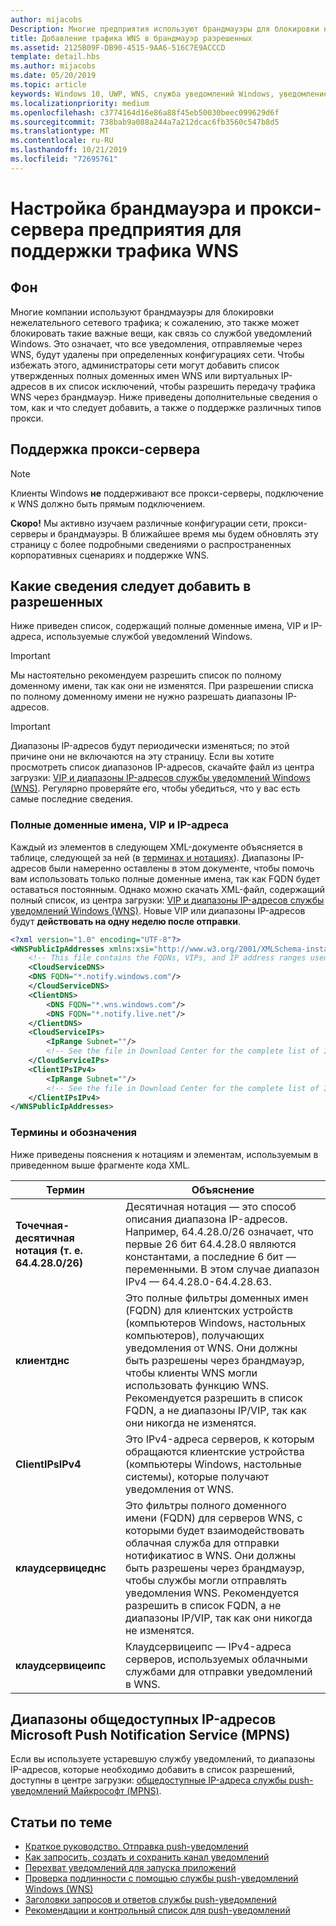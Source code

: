 ```yaml
---
author: mijacobs
Description: Многие предприятия используют брандмауэры для блокировки нежелательного трафика. В этом документе описывается, как разрешить передачу трафика WNS через брандмауэры.
title: Добавление трафика WNS в брандмауэр разрешенных
ms.assetid: 2125B09F-DB90-4515-9AA6-516C7E9ACCCD
template: detail.hbs
ms.author: mijacobs
ms.date: 05/20/2019
ms.topic: article
keywords: Windows 10, UWP, WNS, служба уведомлений Windows, уведомление, Windows, брандмауэр, устранение неполадок, IP, трафик, предприятие, сеть, IPv4, VIP, полное доменное имя, общедоступный IP-адрес
ms.localizationpriority: medium
ms.openlocfilehash: c3774164d16e86a88f45eb50030beec099629d6f
ms.sourcegitcommit: 738bab9a088a244a7a212dcac6fb3560c547b8d5
ms.translationtype: MT
ms.contentlocale: ru-RU
ms.lasthandoff: 10/21/2019
ms.locfileid: "72695761"
---
```

# <a name="enterprise-firewall-and-proxy-configurations-to-support-wns-traffic"></a>Настройка брандмауэра и прокси-сервера предприятия для поддержки трафика WNS

## <a name="background"></a>Фон
Многие компании используют брандмауэры для блокировки нежелательного сетевого трафика; к сожалению, это также может блокировать такие важные вещи, как связь со службой уведомлений Windows. Это означает, что все уведомления, отправляемые через WNS, будут удалены при определенных конфигурациях сети. Чтобы избежать этого, администраторы сети могут добавить список утвержденных полных доменных имен WNS или виртуальных IP-адресов в их список исключений, чтобы разрешить передачу трафика WNS через брандмауэр. Ниже приведены дополнительные сведения о том, как и что следует добавить, а также о поддержке различных типов прокси.

## <a name="proxy-support"></a>Поддержка прокси-сервера

> [!Note]
> Клиенты Windows **не** поддерживают все прокси-серверы, подключение к WNS должно быть прямым подключением.

**Скоро!** Мы активно изучаем различные конфигурации сети, прокси-серверы и брандмауэры. В ближайшее время мы будем обновлять эту страницу с более подробными сведениями о распространенных корпоративных сценариях и поддержке WNS.


## <a name="what-information-should-be-added-to-the-allowlist"></a>Какие сведения следует добавить в разрешенных
Ниже приведен список, содержащий полные доменные имена, VIP и IP-адреса, используемые службой уведомлений Windows. 

> [!IMPORTANT]
> Мы настоятельно рекомендуем разрешить список по полному доменному имени, так как они не изменятся. При разрешении списка по полному доменному имени не нужно разрешать диапазоны IP-адресов.

> [!IMPORTANT]
> Диапазоны IP-адресов будут периодически изменяться; по этой причине они не включаются на эту страницу. Если вы хотите просмотреть список диапазонов IP-адресов, скачайте файл из центра загрузки: [VIP и диапазоны IP-адресов службы уведомлений Windows (WNS)](https://www.microsoft.com/download/details.aspx?id=44238). Регулярно проверяйте его, чтобы убедиться, что у вас есть самые последние сведения. 


### <a name="fqdns-vips-and-ips"></a>Полные доменные имена, VIP и IP-адреса
Каждый из элементов в следующем XML-документе объясняется в таблице, следующей за ней (в [терминах и нотациях](#terms-and-notations)). Диапазоны IP-адресов были намеренно оставлены в этом документе, чтобы помочь вам использовать только полные доменные имена, так как FQDN будет оставаться постоянным. Однако можно скачать XML-файл, содержащий полный список, из центра загрузки: [VIP и диапазоны IP-адресов службы уведомлений Windows (WNS)](https://www.microsoft.com/download/details.aspx?id=44238). Новые VIP или диапазоны IP-адресов будут **действовать на одну неделю после отправки**.

```XML
<?xml version="1.0" encoding="UTF-8"?>
<WNSPublicIpAddresses xmlns:xsi="http://www.w3.org/2001/XMLSchema-instance" xmlns:xsd="http://www.w3.org/2001/XMLSchema">
    <!-- This file contains the FQDNs, VIPs, and IP address ranges used by the Windows Notification Service. A new text file will be uploaded every time a new VIP or IP range is released in production.  Please copy the below information and perform the necessary changes on your site. Endpoints in CloudService nodes are used for cloud services to send notifications to WNS. Endpoints in Client nodes are used by devices to receive notifications from WNS. --> 
    <CloudServiceDNS>
    <DNS FQDN="*.notify.windows.com"/>
    </CloudServiceDNS>
    <ClientDNS>
        <DNS FQDN="*.wns.windows.com"/>
        <DNS FQDN="*.notify.live.net"/>
    </ClientDNS>
    <CloudServiceIPs>
        <IpRange Subnet=""/>
        <!-- See the file in Download Center for the complete list of IP ranges -->
    </CloudServiceIPs>
    <ClientIPsIPv4>
        <IpRange Subnet=""/>
        <!-- See the file in Download Center for the complete list of IP ranges -->
    </ClientIPsIPv4>
</WNSPublicIpAddresses>

```

### <a name="terms-and-notations"></a>Термины и обозначения
Ниже приведены пояснения к нотациям и элементам, используемым в приведенном выше фрагменте кода XML.

| Термин | Объяснение |
|---|---|
| **Точечная-десятичная нотация (т. е. 64.4.28.0/26)** | Десятичная нотация — это способ описания диапазона IP-адресов. Например, 64.4.28.0/26 означает, что первые 26 бит 64.4.28.0 являются константами, а последние 6 бит — переменными.  В этом случае диапазон IPv4 — 64.4.28.0-64.4.28.63. |
| **клиентднс** | Это полные фильтры доменных имен (FQDN) для клиентских устройств (компьютеров Windows, настольных компьютеров), получающих уведомления от WNS. Они должны быть разрешены через брандмауэр, чтобы клиенты WNS могли использовать функцию WNS.  Рекомендуется разрешить в список FQDN, а не диапазоны IP/VIP, так как они никогда не изменятся. |
| **ClientIPsIPv4** | Это IPv4-адреса серверов, к которым обращаются клиентские устройства (компьютеры Windows, настольные системы), которые получают уведомления от WNS. |
| **клаудсервицеднс** | Это фильтры полного доменного имени (FQDN) для серверов WNS, с которыми будет взаимодействовать облачная служба для отправки нотификатиос в WNS. Они должны быть разрешены через брандмауэр, чтобы службы могли отправлять уведомления WNS.  Рекомендуется разрешить в список FQDN, а не диапазоны IP/VIP, так как они никогда не изменятся.|
| **клаудсервицеипс** | Клаудсервицеипс — IPv4-адреса серверов, используемых облачными службами для отправки уведомлений в WNS.  |


## <a name="microsoft-push-notifications-service-mpns-public-ip-ranges"></a>Диапазоны общедоступных IP-адресов Microsoft Push Notification Service (MPNS)
Если вы используете устаревшую службу уведомлений, то диапазоны IP-адресов, которые необходимо добавить в список разрешений, доступны в центре загрузки: [общедоступные IP-адреса службы push-уведомлений Майкрософт (MPNS)](https://www.microsoft.com/download/details.aspx?id=44535).


## <a name="related-topics"></a>Статьи по теме

* [Краткое руководство. Отправка push-уведомлений](https://docs.microsoft.com/previous-versions/windows/apps/hh868252(v=win.10))
* [Как запросить, создать и сохранить канал уведомлений](https://docs.microsoft.com/previous-versions/windows/apps/hh465412(v=win.10))
* [Перехват уведомлений для запуска приложений](https://docs.microsoft.com/previous-versions/windows/apps/jj709907(v=win.10))
* [Проверка подлинности с помощью службы push-уведомлений Windows (WNS)](https://docs.microsoft.com/previous-versions/windows/apps/hh465407(v=win.10))
* [Заголовки запросов и ответов службы push-уведомлений](https://docs.microsoft.com/previous-versions/windows/apps/hh465435(v=win.10))
* [Рекомендации и контрольный список для push-уведомлений](https://docs.microsoft.com/windows/uwp/controls-and-patterns/tiles-and-notifications-windows-push-notification-services--wns--overview)
 

